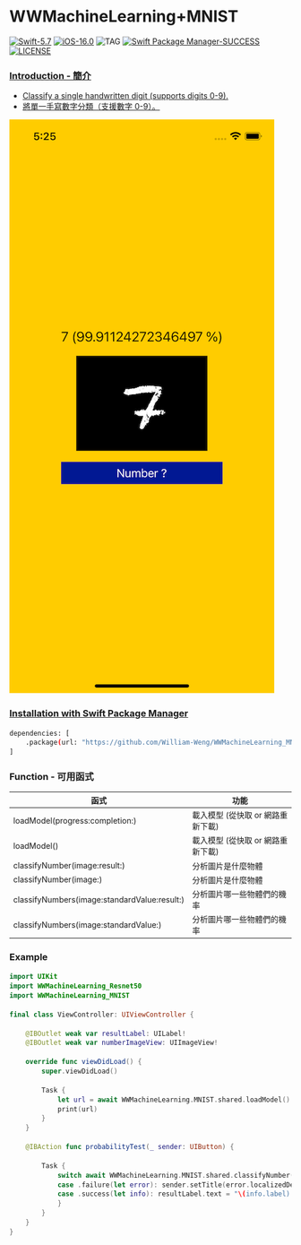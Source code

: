 # WWMachineLearning+MNIST
[![Swift-5.7](https://img.shields.io/badge/Swift-5.7-orange.svg?style=flat)](https://developer.apple.com/swift/) [![iOS-16.0](https://img.shields.io/badge/iOS-16.0-pink.svg?style=flat)](https://developer.apple.com/swift/) ![TAG](https://img.shields.io/github/v/tag/William-Weng/WWMachineLearning_MNIST) [![Swift Package Manager-SUCCESS](https://img.shields.io/badge/Swift_Package_Manager-SUCCESS-blue.svg?style=flat)](https://developer.apple.com/swift/) [![LICENSE](https://img.shields.io/badge/LICENSE-MIT-yellow.svg?style=flat)](https://developer.apple.com/swift/)

### [Introduction - 簡介](https://swiftpackageindex.com/William-Weng)
- [Classify a single handwritten digit (supports digits 0-9).](https://www.youtube.com/watch?v=OCU7-5LdPhY)
- [將單一手寫數字分類（支援數字 0-9）。](https://www.youtube.com/watch?v=bte8Er0QhDg)

![](./Example.png)

### [Installation with Swift Package Manager](https://medium.com/彼得潘的-swift-ios-app-開發問題解答集/使用-spm-安裝第三方套件-xcode-11-新功能-2c4ffcf85b4b)

```bash
dependencies: [
    .package(url: "https://github.com/William-Weng/WWMachineLearning_MNIST.git", .upToNextMajor(from: "1.0.0"))
]
```

### Function - 可用函式
|函式|功能|
|-|-|
|loadModel(progress:completion:)|載入模型 (從快取 or 網路重新下載)|
|loadModel()|載入模型 (從快取 or 網路重新下載)|
|classifyNumber(image:result:)|分析圖片是什麼物體|
|classifyNumber(image:)|分析圖片是什麼物體|
|classifyNumbers(image:standardValue:result:)|分析圖片哪一些物體們的機率|
|classifyNumbers(image:standardValue:)|分析圖片哪一些物體們的機率|

### Example
```swift
import UIKit
import WWMachineLearning_Resnet50
import WWMachineLearning_MNIST

final class ViewController: UIViewController {
    
    @IBOutlet weak var resultLabel: UILabel!
    @IBOutlet weak var numberImageView: UIImageView!
    
    override func viewDidLoad() {
        super.viewDidLoad()
        
        Task {
            let url = await WWMachineLearning.MNIST.shared.loadModel()
            print(url)
        }
    }
    
    @IBAction func probabilityTest(_ sender: UIButton) {
        
        Task {
            switch await WWMachineLearning.MNIST.shared.classifyNumber(image: numberImageView.image) {
            case .failure(let error): sender.setTitle(error.localizedDescription, for: .normal)
            case .success(let info): resultLabel.text = "\(info.label) (\(info.probability * 100.0) %)"
            }
        }
    }
}
```
